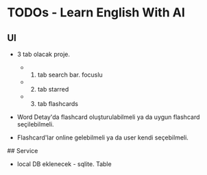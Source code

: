 # TODOs - Learn English With AI

## UI

* 3 tab olacak proje. 
    - 1. tab search bar. focuslu
    - 2. tab starred
    - 3. tab flashcards

* Word Detay'da flashcard oluşturulabilmeli ya da uygun flashcard seçilebilmeli.
* Flashcard'lar online gelebilmeli ya da user kendi seçebilmeli.

    

## Service

* local DB eklenecek - sqlite. Table


